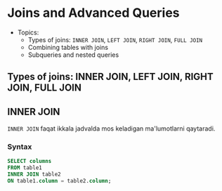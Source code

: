 # Joins and Advanced Queries

- Topics:
  - Types of joins: `INNER JOIN`, `LEFT JOIN`, `RIGHT JOIN`, `FULL JOIN`
  - Combining tables with joins
  - Subqueries and nested queries

## Types of joins: INNER JOIN, LEFT JOIN, RIGHT JOIN, FULL JOIN

## INNER JOIN

`INNER JOIN` faqat ikkala jadvalda mos keladigan ma'lumotlarni qaytaradi.

### Syntax

```sql
SELECT columns
FROM table1
INNER JOIN table2
ON table1.column = table2.column;
```